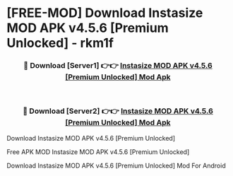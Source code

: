 # [FREE-MOD] Download Instasize MOD APK v4.5.6 [Premium Unlocked] - rkm1f


<div align="center">
<h3>🔴 Download [Server1] 👉👉 <a href="https://apk-comot.site?title=Instasize_MOD_APK_v4.5.6_[Premium_Unlocked]">Instasize MOD APK v4.5.6 [Premium Unlocked] Mod Apk</a></h3><br>

<h3>🔴 Download [Server2] 👉👉 <a href="https://apk-comot.site?title=Instasize_MOD_APK_v4.5.6_[Premium_Unlocked]">Instasize MOD APK v4.5.6 [Premium Unlocked] Mod Apk</a></h3>
</div>



Download Instasize MOD APK v4.5.6 [Premium Unlocked] 

Free APK MOD Instasize MOD APK v4.5.6 [Premium Unlocked] 

Download Instasize MOD APK v4.5.6 [Premium Unlocked] Mod For Android
